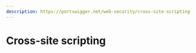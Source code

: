 ```yaml
---
description: https://portswigger.net/web-security/cross-site-scripting
---
```


# Cross-site scripting

